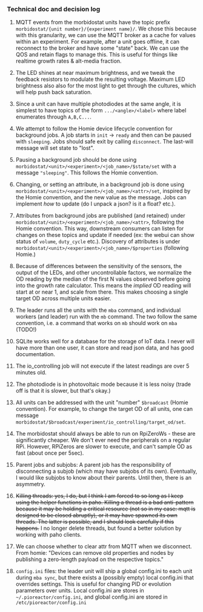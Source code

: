 ### Technical doc and decision log

1. MQTT events from the morbidostat units have the topic prefix `morbidostat/{unit number}/{experiment name}/`. We chose this because with this granularity, we can use the MQTT broker as a cache for values within an experiment. For example, after a unit goes offline, it can reconnect to the broker and have some "state" back. We can use the QOS and retain flags to manage this. This is useful for things like realtime growth rates & alt-media fraction.

2. The LED shines at near maximum brightness, and we tweak the feedback resistors to modulate the resulting voltage. Maximum LED brightness also also for the most light to get through the cultures, which will help push back saturation.

3. Since a unit can have multiple photodiodes at the same angle, it is simplest to have topics of the form `.../<angle>/<label>` where label enumerates through `A,B,C...`.

5. We attempt to follow the Homie device lifecycle convention for background jobs. A job starts in `init` -> `ready` and then can be paused with `sleeping`. Jobs should safe exit by calling `disconnect`. The last-will message will set state to "lost".

5. Pausing a background job should be done using `morbidostat/<unit>/<experiment>/<job_name>/$state/set` with a message `"sleeping"`. This follows the Homie convention.

6. Changing, or setting an attribute, in a background job is done using `morbidostat/<unit>/<experiment>/<job_name>/<attr>/set`, inspired by the Homie convention, and the new value as the message. Jobs can implement _how_ to update (do I unpack a json? is it a float? etc.).

7. Attributes from background jobs are published (and retained) under `morbidostat/<unit>/<experiment>/<job_name>/<attr>`, following the Homie convention. This way, downstream consumers can listen for changes on these topics and update if needed (ex: the webui can show status of `volume`, `duty_cycle` etc.). Discovery of attributes is under `morbidostat/<unit>/<experiment>/<job_name>/$properties` (following Homie.)

7. Because of differences between the sensitivity of the sensors, the output of the LEDs, and other uncontrollable factors, we normalize the OD reading by the median of the first N values observed before going into the growth rate calculator. This means the _implied_ OD reading will start at or near 1, and scale from there. This makes choosing a single target OD across multiple units easier.

8. The leader runs all the units with the `mba` command, and individual workers (and leader) run with the `mb` command. The two follow the same convention, i.e. a command that works on `mb` should work on `mba` (TODO!)

9. SQLite works well for a database for the storage of IoT data. I never will have more than one user, it can store and read json data, and has good documentation.

10. The io_controlling job will not execute if the latest readings are over 5 minutes old.

11. The photodiode is in photovoltaic mode because it is less noisy (trade off is that it is slower, but that's okay.)

12. All units can be addressed with the unit "number" `$broadcast` (Homie convention). For example, to change the target OD of all units, one can message `morbidostat/$broadcast/experiment/io_controlling/target_od/set`.

13. The morbidostat should always be able to run on RpiZeroWs - these are significantly cheaper. We don't ever need the peripherals on a regular RPi. However, RPiZeros are slower to execute, and can't sample OD as fast (about once per 5sec).

14. Parent jobs and subjobs: A parent job has the responsibility of disconnecting a subjob (which may have subjobs of its own). Eventually, I would like subjobs to know about their parents. Until then, there is an asymmetry.

15. <del>Killing threads: yes, I do, but I think I am forced to so long as I keep using the helper functions in paho. Killing a thread is a bad anti-pattern because it may be holding a critical resource (not so in my case: mqtt is designed to be closed abruptly), or it may have spawned its own threads. The latter is possible, and I should look carefully if this happens.</del> I no longer delete threads, but found a better solution by working with paho clients.

16. We can choose whether to clear attr from MQTT when we disconnect. From homie: "Devices can remove old properties and nodes by publishing a zero-length payload on the respective topics."

17. `config.ini` files: the leader unit will ship a global config.ini to each unit during `mba sync`, but there exists a (possibly empty) local config.ini that overrides settings. This is useful for changing PID or evolution parameters over units. Local config.ini are stores in `~/.pioreactor/config.ini`, and global config.ini are stored in `/etc/pioreactor/config.ini`
